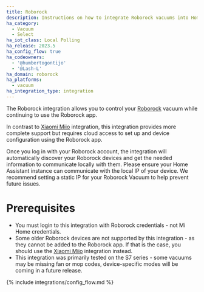 ```yaml
---
title: Roborock
description: Instructions on how to integrate Roborock vacuums into Home Assistant
ha_category:
  - Vacuum
  - Select
ha_iot_class: Local Polling
ha_release: 2023.5
ha_config_flow: true
ha_codeowners:
  - '@humbertogontijo'
  - '@Lash-L'
ha_domain: roborock
ha_platforms:
  - vacuum
ha_integration_type: integration
---
```


The Roborock integration allows you to control your [Roborock](https://us.roborock.com/pages/robot-vacuum-cleaner) vacuum while continuing to use the Roborock app.

In contrast to [Xiaomi Miio](/integrations/xiaomi_miio/) integration, this integration provides more complete support but requires cloud access to set up and device configuration using the Roborock app.

Once you log in with your Roborock account, the integration will automatically discover your Roborock devices and get the needed information to communicate locally with them. Please ensure your Home Assistant instance can communicate with the local IP of your device. We recommend setting a static IP for your Roborock Vacuum to help prevent future issues.

# Prerequisites
- You must login to this integration with Roborock credentials - not Mi Home credentials.
- Some older Roborock devices are not supported by this integration - as they cannot be added to the Roborock app. If that is the case, you should use the [Xiaomi Miio](/integrations/xiaomi_miio/) integration instead.
- This integration was primarily tested on the S7 series - some vacuums may be missing fan or mop codes, device-specific modes will be coming in a future release.

{% include integrations/config_flow.md %}
